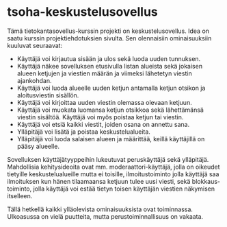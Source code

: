 # tsoha-keskustelusovellus

Tämä tietokantasovellus-kurssin projekti on keskustelusovellus. Idea on saatu kurssin  projektiehdotuksien sivulta. Sen olennaisiin ominaisuuksiin kuuluvat seuraavat:


* Käyttäjä voi kirjautua sisään ja ulos sekä luoda uuden tunnuksen.
* Käyttäjä näkee sovelluksen etusivulla listan alueista sekä jokaisen alueen ketjujen ja viestien määrän ja viimeksi lähetetyn viestin ajankohdan.
* Käyttäjä voi luoda alueelle uuden ketjun antamalla ketjun otsikon ja aloitusviestin sisällön.
* Käyttäjä voi kirjoittaa uuden viestin olemassa olevaan ketjuun.
* Käyttäjä voi muokata luomansa ketjun otsikkoa sekä lähettämänsä viestin sisältöä. Käyttäjä voi myös poistaa ketjun tai viestin.
* Käyttäjä voi etsiä kaikki viestit, joiden osana on annettu sana.
* Ylläpitäjä voi lisätä ja poistaa keskustelualueita.
* Ylläpitäjä voi luoda salaisen alueen ja määrittää, keillä käyttäjillä on pääsy alueelle.

Sovelluksen käyttäjätyyppeihin lukeutuvat peruskäyttäjä sekä ylläpitäjä. Mahdollisia kehitysideoita ovat mm. moderaattori-käyttäjä, jolla on oikeudet tietyille keskustelualueille mutta ei toisille, ilmoitustoiminto jolla käyttäjä saa ilmoituksen kun hänen tilaamaansa ketjuun tulee uusi viesti, sekä blokkaus-toiminto, jolla käyttäjä voi estää tietyn toisen käyttäjän viestien näkymisen itselleen.


Tällä hetkellä kaikki ylläolevista ominaisuuksista ovat toiminnassa. Ulkoasussa on vielä puutteita, mutta perustoiminnallisuus on vakaata.